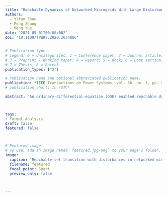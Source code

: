 ```yaml
---
title: "Reachable Dynamics of Networked Microgrids With Large Disturbances"
authors:
  - Yifan Zhou
  - Peng Zhang
  - Meng Yue
date: "2021-05-01T00:00:00Z"
doi: "10.1109/TPWRS.2020.3034886"


# Publication type.
# Legend: 0 = Uncategorized; 1 = Conference paper; 2 = Journal article;
# 3 = Preprint / Working Paper; 4 = Report; 5 = Book; 6 = Book section;
# 7 = Thesis; 8 = Patent
publication_types: ["2"]

# Publication name and optional abbreviated publication name.
publication: *IEEE Transactions on Power Systems, vol. 36, no. 3, pp. 2416-2427*
# publication_short: In *STC*

abstract: "An ordinary-differential-equation (ODE) enabled reachable dynamics analysis approach is devised to provably enclose all possible dynamic trajectories of networked microgrids (NMs) under both uncertain renewable power injections and intermittent large disturbance events. As a formal verification tool for the NM dynamics, its new contributions are threefold: 1) An ODE-enabled NMs model is established with a thorough formulation of the hierarchical control of DERs as well as the network transients; 2) A hybrid automaton method is established to empower the reachability analysis of dynamic transitions in NMs caused by arbitrary large disturbances; 3) A zonotope bundle technique is introduced in the reachable set calculation to capture the fast transients and strong nonlinearity upon the occurrence of disturbances, which allows for the reliable formal verification with superior precision and convergence performance. Extensive case studies are performed to demonstrate the effectiveness of the new approach in formally verifying the dynamical performance of disturbed NMs equipped with hierarchical inverter control."



tags:
- Formal Analysis
draft: false
featured: false



# Featured image
# To use, add an image named `featured.jpg/png` to your page's folder. 
image:
  caption: "Reachable set transition with disturbances in networked microgrids."
  filename: featured
  focal_point: Smart
  preview_only: false



---
```



